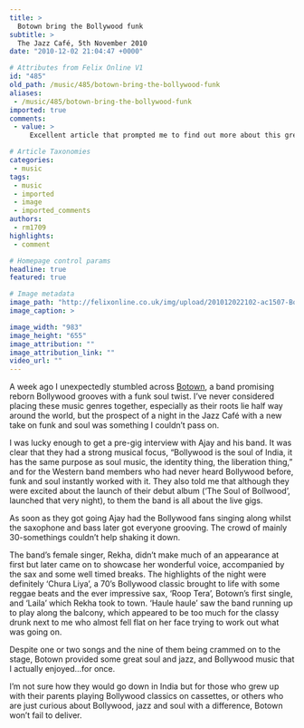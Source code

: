```yaml
---
title: >
  Botown bring the Bollywood funk
subtitle: >
  The Jazz Café, 5th November 2010
date: "2010-12-02 21:04:47 +0000"

# Attributes from Felix Online V1
id: "485"
old_path: /music/485/botown-bring-the-bollywood-funk
aliases:
 - /music/485/botown-bring-the-bollywood-funk
imported: true
comments:
 - value: >
     Excellent article that prompted me to find out more about this great group and listen to them on youtube. I won't disclose my age but lets say I had all the original songs when they were released and now listening to the same songs with a twist of sax and jazz made it all very exciting. Balwant,Nice one Rishi. This is so koool! I am glad that the younger generation can bring the golden oldies back to life in a modern mixture combined with Jazz. As for India - I think it will be a great hit; they mix all their new hits with a western flavour. I'll check out Rekha's voiice later.,Hey Rishi - can you get me their contact details and I'll invite them to City. As for the article you're not only a scientist but a journalist toooo!! Well done - looking forward to the next review. Asha ,Nice review. I also went to see these guys at the Jazz Cafe after seeing them on TV. Absolutely loved it, amazing evening! It's so refreshing to see a live band that can play well. Great, vocals, sexy sax, and cool bass as well as the

# Article Taxonomies
categories:
 - music
tags:
 - music
 - imported
 - image
 - imported_comments
authors:
 - rm1709
highlights:
 - comment

# Homepage control params
headline: true
featured: true

# Image metadata
image_path: "http://felixonline.co.uk/img/upload/201012022102-ac1507-Botown.jpg"
image_caption: >

image_width: "983"
image_height: "655"
image_attribution: ""
image_attribution_link: ""
video_url: ""
---
```


A week ago I unexpectedly stumbled across [Botown](http://www.botown.co.uk/), a band promising reborn Bollywood grooves with a funk soul twist. I’ve never considered placing these music genres together, especially as their roots lie half way around the world, but the prospect of a night in the Jazz Café with a new take on funk and soul was something I couldn’t pass on.

I was lucky enough to get a pre-gig interview with Ajay and his band. It was clear that they had a strong musical focus, “Bollywood is the soul of India, it has the same purpose as soul music, the identity thing, the liberation thing,” and for the Western band members who had never heard Bollywood before, funk and soul instantly worked with it. They also told me that although they were excited about the launch of their debut album (‘The Soul of Bollwood’, launched that very night), to them the band is all about the live gigs.

As soon as they got going Ajay had the Bollywood fans singing along whilst the saxophone and bass later got everyone grooving. The crowd of mainly 30-somethings couldn’t help shaking it down.

The band’s female singer, Rekha, didn’t make much of an appearance at first but later came on to showcase her wonderful voice, accompanied by the sax and some well timed breaks. The highlights of the night were definitely ‘Chura Liya’, a 70’s Bollywood classic brought to life with some reggae beats and the ever impressive sax, ‘Roop Tera’, Botown’s first single, and ‘Laila’ which Rekha took to town. ‘Haule haule’ saw the band running up to play along the balcony, which appeared to be too much for the classy drunk next to me who almost fell flat on her face trying to work out what was going on.

Despite one or two songs and the nine of them being crammed on to the stage, Botown provided some great soul and jazz, and Bollywood music that I actually enjoyed…for once.

I’m not sure how they would go down in India but for those who grew up with their parents playing Bollywood classics on cassettes, or others who are just curious about Bollywood, jazz and soul with a difference, Botown won’t fail to deliver.
